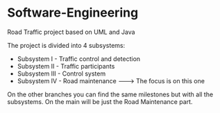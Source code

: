 # Software-Engineering
Road Traffic project based on UML and Java



The project is divided into 4 subsystems:
- Subsystem I - Traffic control and detection
- Subsystem II - Traffic participants
- Subsystem III - Control system
- Subsystem IV - Road maintenance   --->  The focus is on this one


On the other branches you can find the same milestones but with all the subsystems. On the main will be just the Road Maintenance part.
